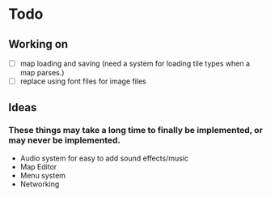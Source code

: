 # Todo

## Working on

- [ ] map loading and saving (need a system for loading tile types when a map parses.)
- [ ] replace using font files for image files

## Ideas

### These things may take a long time to finally be implemented, or may never be implemented.

- Audio system for easy to add sound effects/music
- Map Editor
- Menu system
- Networking
